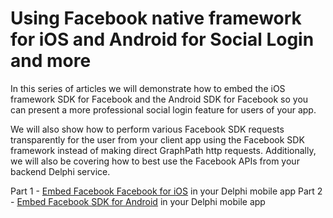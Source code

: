 # Using Facebook native framework for iOS and Android for Social Login and more

In this series of articles we will demonstrate how to embed the iOS framework SDK for Facebook and the Android SDK for Facebook so you can present a more professional social login feature for users of your app.

We will also show how to perform various Facebook SDK requests transparently for the user from your client app using the Facebook SDK framework instead of making direct GraphPath http requests.  Additionally, we will also be covering how to best use the Facebook APIs from your backend Delphi service.

Part 1 - [Embed Facebook Facebook for iOS](iOS.md) in your Delphi mobile app
Part 2 - [Embed Facebook SDK for Android](Android.md) in your Delphi mobile app